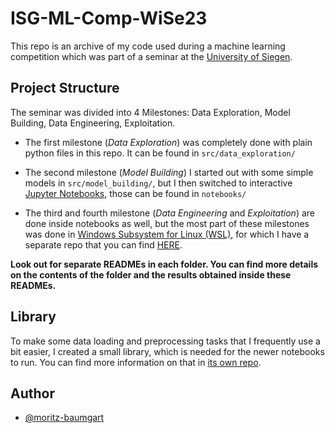 
# ISG-ML-Comp-WiSe23

This repo is an archive of my code used during a machine learning competition which was part of a seminar at the [University of Siegen](https://www.uni-siegen.de/).


## Project Structure

The seminar was divided into 4 Milestones: Data Exploration, Model Building, Data Engineering, Exploitation.

- The first milestone (_Data Exploration_) was completely done with plain python files in this repo. It can be found in `src/data_exploration/`

- The second milestone (_Model Building_) I started out with some simple models in `src/model_building/`, but I then switched to interactive [Jupyter Notebooks](https://jupyter.org/), those can be found in `notebooks/`

- The third and fourth milestone (_Data Engineering_ and _Exploitation_) are done inside notebooks as well, but the most part of these milestones was done in [Windows Subsystem for Linux (WSL)](https://learn.microsoft.com/de-de/windows/wsl/), for which I have a separate repo that you can find [HERE](https://github.com/moritz-baumgart/ISG-ML-Comp-WiSe23-WSL).

**Look out for separate READMEs in each folder. You can find more details on the contents of the folder and the results obtained inside these READMEs.**


## Library

To make some data loading and preprocessing tasks that I frequently use a bit easier, I created a small library, which is needed for the newer notebooks to run. You can find more information on that in [its own repo](https://github.com/moritz-baumgart/ISG-ML-Comp-WiSe23-Lib).


## Author

- [@moritz-baumgart](https://github.com/moritz-baumgart)
